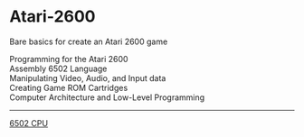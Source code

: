 # Atari-2600
Bare basics for create an Atari 2600 game

Programming for the Atari 2600<br>
Assembly 6502 Language<br>
Manipulating Video, Audio, and Input data<br>
Creating Game ROM Cartridges<br>
Computer Architecture and Low-Level Programming<br>

----------------------------------------------------------------------------------------------------------------------------------------------------

[6502 CPU](http://www.6502.org/tutorials/6502opcodes.html)
